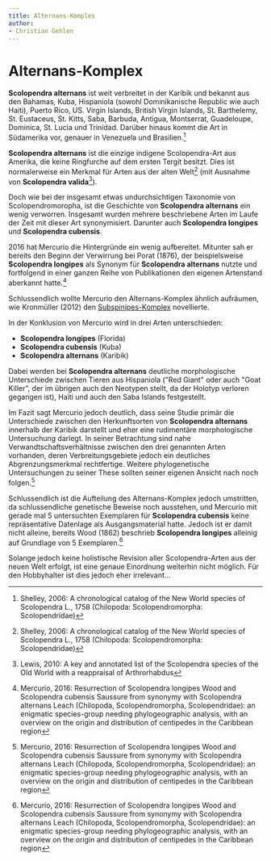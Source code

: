 ```yaml
---
title: Alternans-Komplex
author:
- Christian Gehlen
---
```


# Alternans-Komplex

**Scolopendra alternans** ist weit verbreitet in der Karibik und bekannt aus den Bahamas, Kuba, Hispaniola (sowohl Dominikanische Republic wie auch Haiti), Puerto Rico, US. Virgin Islands, British Virgin Islands, St. Barthelemy, St. Eustaceus, St. Kitts, Saba, Barbuda, Antigua, Montserrat, Guadeloupe, Dominica, St. Lucia und Trinidad. Darüber hinaus kommt die Art in Südamerika vor, genauer in Venezuela und Brasilien.[^2006-shelley] 

**Scolopendra alternans** ist die einzige indigene Scolopendra-Art aus Amerika, die keine Ringfurche auf dem ersten Tergit besitzt. Dies ist normalerweise ein Merkmal für Arten aus der alten Welt[^2006-shelley] (mit Ausnahme von **Scolopendra valida**[^2010-lewis]).

Doch wie bei der insgesamt etwas undurchsichtigen Taxonomie von Scolopendromoropha, ist die Geschichte von **Scolopendra alternans** ein wenig verworren. Insgesamt wurden mehrere beschriebene Arten im Laufe der Zeit mit dieser Art synonymisiert. Darunter auch **Scolopendra longipes** und **Scolopendra cubensis**.

2016 hat Mercurio die Hintergründe ein wenig aufbereitet. Mitunter sah er bereits den Beginn der Verwirrung bei Porat (1876), der beispielsweise **Scolopendra longipes** als Synonym für **Scolopendra alternans** nutzte und fortfolgend in einer ganzen Reihe von Publikationen den eigenen Artenstand aberkannt hatte.[^2016-mercurio]

Schlussendlich wollte Mercurio den Alternans-Komplex ähnlich aufräumen, wie Kronmüller (2012) den [Subspinipes-Komplex](../subspinipes-komplex/) novellierte.

In der Konklusion von Mercurio wird in drei Arten unterschieden:

- **Scolopendra longipes** (Florida)
- **Scolopendra cubensis** (Kuba)
- **Scolopendra alternans** (Karibik)

Dabei werden bei **Scolopendra alternans** deutliche morphologische Unterschiede zwischen Tieren aus Hispaniola ("Red Giant" oder auch "Goat Killer", der im übrigen auch den Neotypen stellt, da der Holotyp verloren gegangen ist), Haiti und auch den Saba Islands festgestellt.

Im Fazit sagt Mercurio jedoch deutlich, dass seine Studie primär die Unterschiede zwischen den Herkunftsorten von **Scolopendra alternans** innerhalb der Karibik darstellt und eher eine rudimentäre morphologische Untersuchung darlegt. In seiner Betrachtung sind nahe Verwandtschaftsverhältnisse zwischen den drei genannten Arten vorhanden, deren Verbreitungsgebiete jedoch ein deutliches Abgrenzungsmerkmal rechtfertige. Weitere phylogenetische Untersuchungen zu seiner These sollten seiner eigenen Ansicht nach noch folgen.[^2016-mercurio]

Schlussendlich ist die Aufteilung des Alternans-Komplex jedoch umstritten, da schlussendliche genetische Beweise noch ausstehen, und Mercurio mit gerade mal 5 untersuchten Exemplaren für **Scolopendra cubensis** keine repräsentative Datenlage als Ausgangsmaterial hatte. Jedoch ist er damit nicht alleine, bereits Wood (1862) beschrieb **Scolopendra longipes** alleinig auf Grundlage von 5 Exemplaren.[^2016-mercurio]

Solange jedoch keine holistische Revision aller Scolopendra-Arten aus der neuen Welt erfolgt, ist eine genaue Einordnung weiterhin nicht möglich. Für den Hobbyhalter ist dies jedoch eher irrelevant...

[^2006-shelley]: Shelley, 2006: A chronological catalog of the New World species of Scolopendra L., 1758 (Chilopoda: Scolopendromorpha: Scolopendridae)
[^2010-lewis]: Lewis, 2010: A key and annotated list of the Scolopendra species of the Old World with a reappraisal of Arthrorhabdus
[^2016-mercurio]: Mercurio, 2016: Resurrection of Scolopendra longipes Wood and Scolopendra cubensis Saussure from synonymy with Scolopendra alternans Leach (Chilopoda, Scolopendromorpha, Scolopendridae): an enigmatic species-group needing phylogeographic analysis, with an overview on the origin and distribution of centipedes in the Caribbean region
